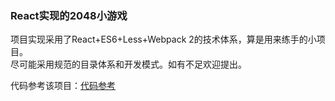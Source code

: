 ### React实现的2048小游戏
项目实现采用了React+ES6+Less+Webpack 2的技术体系，算是用来练手的小项目。  
尽可能采用规范的目录体系和开发模式。如有不足欢迎提出。

代码参考该项目：[代码参考](https://github.com/IvanVergiliev/2048-react)
